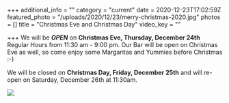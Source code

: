 +++
additional_info = ""
category = "current"
date = 2020-12-23T17:02:59Z
featured_photo = "/uploads/2020/12/23/merry-christmas-2020.jpg"
photos = []
title = "Christmas Eve and Christmas Day"
video_key = ""

+++
We will be **_OPEN_** on **Christmas Eve, Thursday, December 24th** Regular Hours from 11:30 am - 9:00 pm. Our Bar will be open on Christmas Eve as well, so come enjoy some Margaritas and Yummies before Christmas :-)

We will be closed on **Christmas Day, Friday, December 25th** and will re-open on Saturday, December 26th at 11:30am.

![](/uploads/2020/12/23/merry-christmas-2020.jpg)